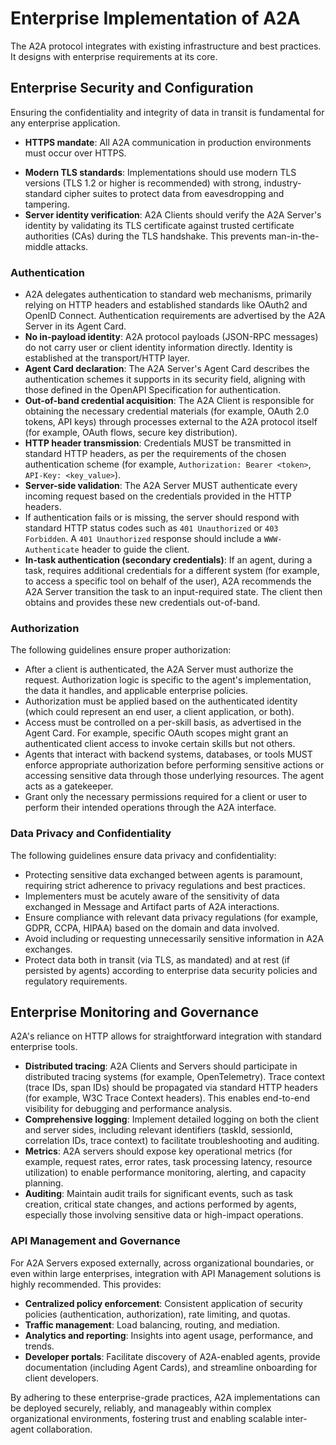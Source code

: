 # Enterprise Implementation of A2A

The A2A protocol integrates with existing infrastructure and best practices. It
designs with enterprise requirements at its core.

## Enterprise Security and Configuration

Ensuring the confidentiality and integrity of data in transit is fundamental for
any enterprise application.

-   **HTTPS mandate**: All A2A communication in production environments must
    occur over HTTPS.
*   **Modern TLS standards**: Implementations should use modern TLS versions
    (TLS 1.2 or higher is recommended) with strong, industry-standard cipher
    suites to protect data from eavesdropping and tampering.
*   **Server identity verification**: A2A Clients should verify the A2A Server's
    identity by validating its TLS certificate against trusted certificate
    authorities (CAs) during the TLS handshake. This prevents man-in-the-middle
    attacks.

### Authentication

*   A2A delegates authentication to standard web mechanisms, primarily relying
    on HTTP headers and established standards like OAuth2 and OpenID Connect.
    Authentication requirements are advertised by the A2A Server in its Agent
    Card.
*   **No in-payload identity**: A2A protocol payloads (JSON-RPC messages) do not
    carry user or client identity information directly. Identity is established
    at the transport/HTTP layer.
*   **Agent Card declaration**: The A2A Server's Agent Card describes the
    authentication schemes it supports in its security field, aligning with
    those defined in the OpenAPI Specification for authentication.
*   **Out-of-band credential acquisition**: The A2A Client is responsible for
    obtaining the necessary credential materials (for example, OAuth 2.0 tokens,
    API keys) through processes external to the A2A protocol itself (for
    example, OAuth flows, secure key distribution).
*   **HTTP header transmission**: Credentials MUST be transmitted in standard
    HTTP headers, as per the requirements of the chosen authentication scheme
    (for example, `Authorization: Bearer <token>`, `API-Key: <key_value>`).
*   **Server-side validation**: The A2A Server MUST authenticate every incoming
    request based on the credentials provided in the HTTP headers.
*   If authentication fails or is missing, the server should respond with
    standard HTTP status codes such as `401 Unauthorized` or `403 Forbidden`. A
    `401 Unauthorized` response should include a `WWW-Authenticate` header to
    guide the client.
*   **In-task authentication (secondary credentials)**: If an agent, during a
    task, requires additional credentials for a different system (for example,
    to access a specific tool on behalf of the user), A2A recommends the A2A
    Server transition the task to an input-required state. The client then
    obtains and provides these new credentials out-of-band.

### Authorization

The following guidelines ensure proper authorization:

*   After a client is authenticated, the A2A Server must authorize the request.
    Authorization logic is specific to the agent's implementation, the data it
    handles, and applicable enterprise policies.
*   Authorization must be applied based on the authenticated identity (which
    could represent an end user, a client application, or both).
*   Access must be controlled on a per-skill basis, as advertised in the Agent
    Card. For example, specific OAuth scopes might grant an authenticated client
    access to invoke certain skills but not others.
*   Agents that interact with backend systems, databases, or tools MUST enforce
    appropriate authorization before performing sensitive actions or accessing
    sensitive data through those underlying resources. The agent acts as a
    gatekeeper.
*   Grant only the necessary permissions required for a client or user to
    perform their intended operations through the A2A interface.

### Data Privacy and Confidentiality

The following guidelines ensure data privacy and
confidentiality:

*   Protecting sensitive data exchanged between agents is paramount, requiring
    strict adherence to privacy regulations and best practices.
*   Implementers must be acutely aware of the sensitivity of data exchanged in
    Message and Artifact parts of A2A interactions.
*   Ensure compliance with relevant data privacy regulations (for example, GDPR,
    CCPA, HIPAA) based on the domain and data involved.
*   Avoid including or requesting unnecessarily sensitive information in A2A
    exchanges.
*   Protect data both in transit (via TLS, as mandated) and at rest (if
    persisted by agents) according to enterprise data security policies and
    regulatory requirements.

## Enterprise Monitoring and Governance

A2A's reliance on HTTP allows for straightforward integration with standard
enterprise tools.

*   **Distributed tracing**: A2A Clients and Servers should participate in
    distributed tracing systems (for example, OpenTelemetry). Trace context
    (trace IDs, span IDs) should be propagated via standard HTTP headers (for
    example, W3C Trace Context headers). This enables end-to-end visibility for
    debugging and performance analysis.
*   **Comprehensive logging**: Implement detailed logging on both the client and
    server sides, including relevant identifiers (taskId, sessionId, correlation
    IDs, trace context) to facilitate troubleshooting and auditing.
*   **Metrics**: A2A servers should expose key operational metrics (for example,
    request rates, error rates, task processing latency, resource utilization)
    to enable performance monitoring, alerting, and capacity planning.
*   **Auditing**: Maintain audit trails for significant events, such as task
    creation, critical state changes, and actions performed by agents,
    especially those involving sensitive data or high-impact operations.

### API Management and Governance

For A2A Servers exposed externally, across organizational boundaries, or even
within large enterprises, integration with API Management solutions is highly
recommended. This provides:

*   **Centralized policy enforcement**: Consistent application of security
    policies (authentication, authorization), rate limiting, and quotas.
*   **Traffic management**: Load balancing, routing, and mediation.
*   **Analytics and reporting**: Insights into agent usage, performance, and
    trends.
*   **Developer portals**: Facilitate discovery of A2A-enabled agents, provide
    documentation (including Agent Cards), and streamline onboarding for client
    developers.

By adhering to these enterprise-grade practices, A2A implementations can be
deployed securely, reliably, and manageably within complex organizational
environments, fostering trust and enabling scalable inter-agent collaboration. 

